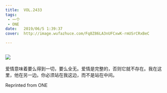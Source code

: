```yaml
---
title:	VOL.2433
tags:
 - 一个
 - ONE
date:	2019/06/5 1:39:37
cover:	http://image.wufazhuce.com/Fq8Z86LA3nUFCxwK-rmUSrCRxBeC

---
```

![](http://image.wufazhuce.com/Fq8Z86LA3nUFCxwK-rmUSrCRxBeC)
---

爱情意味着要么得到一切，要么全无。爱情是完整的，否则它就不存在。我在这里，他在另一边。你必须站在我这边，而不是站在中间。
 
Reprinted from ONE
